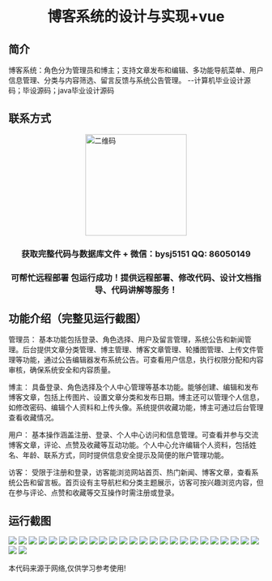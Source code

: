<p><h1 align="center">博客系统的设计与实现+vue</h1></p>

## 简介
博客系统：角色分为管理员和博主；支持文章发布和编辑、多功能导航菜单、用户信息管理、分类与内容筛选、留言反馈与系统公告管理。    --计算机毕业设计源码；毕设源码；java毕业设计源码


## 联系方式
<img src="https://bs-1329754181.cos.ap-shanghai.myqcloud.com/wx.jpg" alt="二维码" style="display: block; margin: 0 auto;" width="200px">
<p><h3 align="center">获取完整代码与数据库文件 + 微信：bysj5151 QQ: 86050149</h3></p>
<p><h3 align="center">可帮忙远程部署 包运行成功！提供远程部署、修改代码、设计文档指导、代码讲解等服务！</h3></p>

## 功能介绍（完整见运行截图）
管理员： 基本功能包括登录、角色选择、用户及留言管理，系统公告和新闻管理。后台提供文章分类管理、博主管理、博客文章管理、轮播图管理、上传文件管理等功能，通过公告编辑器发布系统公告。可查看用户信息，执行权限分配和内容审核，确保系统安全和内容质量。

博主： 具备登录、角色选择及个人中心管理等基本功能。能够创建、编辑和发布博客文章，包括上传图片、设置文章分类和发布日期。博主还可以管理个人信息，如修改密码、编辑个人资料和上传头像。系统提供收藏功能，博主可通过后台管理查看收藏情况。

用户： 基本操作涵盖注册、登录、个人中心访问和信息管理。可查看并参与交流博客文章，评论、点赞及收藏等互动功能。个人中心允许编辑个人资料，包括姓名、年龄、联系方式，同时提供信息安全提示及简便的账户管理功能。

访客： 受限于注册和登录，访客能浏览网站首页、热门新闻、博客文章，查看系统公告和留言板。首页设有主导航栏和分类主题展示，访客可按兴趣浏览内容，但在参与评论、点赞和收藏等交互操作时需注册或登录。


## 运行截图
![](https://bs-1329754181.cos.ap-shanghai.myqcloud.com/ssm/BlogSystem/img/001.jpg)
![](https://bs-1329754181.cos.ap-shanghai.myqcloud.com/ssm/BlogSystem/img/002.jpg)
![](https://bs-1329754181.cos.ap-shanghai.myqcloud.com/ssm/BlogSystem/img/003.jpg)
![](https://bs-1329754181.cos.ap-shanghai.myqcloud.com/ssm/BlogSystem/img/004.jpg)
![](https://bs-1329754181.cos.ap-shanghai.myqcloud.com/ssm/BlogSystem/img/005.jpg)
![](https://bs-1329754181.cos.ap-shanghai.myqcloud.com/ssm/BlogSystem/img/006.jpg)
![](https://bs-1329754181.cos.ap-shanghai.myqcloud.com/ssm/BlogSystem/img/007.jpg)
![](https://bs-1329754181.cos.ap-shanghai.myqcloud.com/ssm/BlogSystem/img/008.jpg)
![](https://bs-1329754181.cos.ap-shanghai.myqcloud.com/ssm/BlogSystem/img/009.jpg)
![](https://bs-1329754181.cos.ap-shanghai.myqcloud.com/ssm/BlogSystem/img/010.jpg)
![](https://bs-1329754181.cos.ap-shanghai.myqcloud.com/ssm/BlogSystem/img/011.jpg)
![](https://bs-1329754181.cos.ap-shanghai.myqcloud.com/ssm/BlogSystem/img/012.jpg)
![](https://bs-1329754181.cos.ap-shanghai.myqcloud.com/ssm/BlogSystem/img/013.jpg)
![](https://bs-1329754181.cos.ap-shanghai.myqcloud.com/ssm/BlogSystem/img/014.jpg)
![](https://bs-1329754181.cos.ap-shanghai.myqcloud.com/ssm/BlogSystem/img/015.jpg)
![](https://bs-1329754181.cos.ap-shanghai.myqcloud.com/ssm/BlogSystem/img/016.jpg)
![](https://bs-1329754181.cos.ap-shanghai.myqcloud.com/ssm/BlogSystem/img/017.jpg)
![](https://bs-1329754181.cos.ap-shanghai.myqcloud.com/ssm/BlogSystem/img/018.jpg)
![](https://bs-1329754181.cos.ap-shanghai.myqcloud.com/ssm/BlogSystem/img/019.jpg)
![](https://bs-1329754181.cos.ap-shanghai.myqcloud.com/ssm/BlogSystem/img/020.jpg)
![](https://bs-1329754181.cos.ap-shanghai.myqcloud.com/ssm/BlogSystem/img/021.jpg)
![](https://bs-1329754181.cos.ap-shanghai.myqcloud.com/ssm/BlogSystem/img/022.jpg)
![](https://bs-1329754181.cos.ap-shanghai.myqcloud.com/ssm/BlogSystem/img/023.jpg)
![](https://bs-1329754181.cos.ap-shanghai.myqcloud.com/ssm/BlogSystem/img/024.jpg)
![](https://bs-1329754181.cos.ap-shanghai.myqcloud.com/ssm/BlogSystem/img/025.jpg)
![](https://bs-1329754181.cos.ap-shanghai.myqcloud.com/ssm/BlogSystem/img/026.jpg)
![](https://bs-1329754181.cos.ap-shanghai.myqcloud.com/ssm/BlogSystem/img/027.jpg)

<p>本代码来源于网络,仅供学习参考使用!</p>
